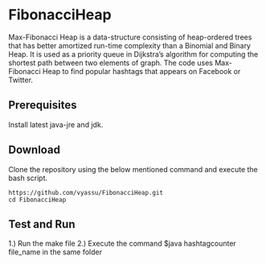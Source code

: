 # FibonacciHeap

Max-Fibonacci Heap is a data-structure consisting of heap-ordered trees that has better amortized run-time complexity than a Binomial and Binary Heap. It is used as a priority queue in
Dijkstra’s algorithm for computing the shortest path between two elements of graph. The code uses Max-Fibonacci Heap to find popular hashtags that appears on
Facebook or Twitter.

## Prerequisites
Install latest java-jre and jdk.

## Download
Clone the repository using the below mentioned command and execute the bash script.
```
https://github.com/vyassu/FibonacciHeap.git
cd FibonacciHeap

```

## Test and Run 
1.) Run the make file
2.) Execute the command $java hashtagcounter file_name in the same folder
